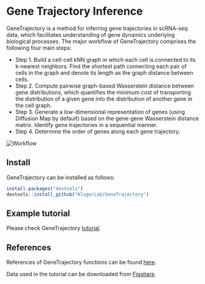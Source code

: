 # Gene Trajectory Inference

GeneTrajectory is a method for inferring gene trajectories in scRNA-seq data, which facilitates understanding of gene dynamics underlying biological processes. The major workflow of GeneTrajectory comprises the following four main steps:
* Step 1. Build a cell-cell kNN graph in which each cell is connected to its k-nearest neighbors. Find the shortest path connecting each pair of cells in the graph and denote its length as the graph distance between cells.
* Step 2. Compute pairwise graph-based Wasserstein distance between gene distributions, which quantifies the minimum cost of transporting the distribution of a given gene into the distribution of another gene in the cell graph.
* Step 3. Generate a low-dimensional representation of genes (using Diffusion Map by default) based on the gene-gene Wasserstein distance matrix. Identify gene trajectories in a sequential manner.
* Step 4. Determine the order of genes along each gene trajectory.

![Workflow](https://github.com/RihaoQu/IGT/blob/master/images/GT_workflow.png)

## Install

GeneTrajectory can be installed as follows:

```r
install.packages("devtools")
devtools::install_github("KlugerLab/GeneTrajectory")
```
## Example tutorial
Please check GeneTrajectory [tutorial](https://klugerlab.github.io/GeneTrajectory/articles/GeneTrajectory.html).

## References
References of GeneTrajectory functions can be found [here](https://klugerlab.github.io/GeneTrajectory/reference/index.html).

Data used in the tutorial can be downloaded from [Figshare](https://figshare.com/articles/dataset/Processed_Seurat_objects_for_GeneTrajectory_inference_Gene_Trajectory_Inference_for_Single-cell_Data_by_Optimal_Transport_Metrics_/25243225).



